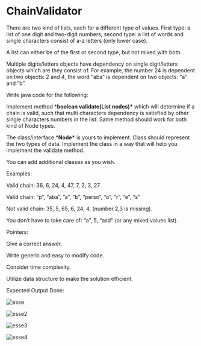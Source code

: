 # ChainValidator

There are two kind of lists, each for a different type of values. First type: a list of one digit and two-digit numbers, second type: a list of words and single characters consist of a-z letters (only lower case). 

A list can either be of the first or second type, but not mixed with both.

 

Multiple digits/letters objects have dependency on single digit/letters objects which are they consist of. For example, the number 24 is dependent on two objects: 2 and 4, the word “aba” is dependent on two objects: “a” and “b”. 

 

Write java code for the following:

Implement method ***boolean validate(List<Node> nodes)\***  which will determine if a chain is valid, such that multi characters dependency is satisfied by other single characters numbers in the list. Same method should work for both kind of Node types.

 

The class/interface ***Node\*** is yours to implement. Class should represent the two types of data. Implement the class in a way that will help you implement the validate method. 

 

You can add additional classes as you wish. 

 

Examples:

Valid chain: 36, 6, 24, 4, 47, 7, 2, 3, 27  

Valid chain: “p”, “aba”, ”a”, ”b”, “perso”, “o”, “r”, “e”, “s”

Not valid chain: 35, 5, 65, 6, 24, 4, (number 2,3 is missing). 

You don’t have to take care of: “a”, 5, “asd” (or any mixed values list).

 

Pointers:

Give a correct answer.

Write generic and easy to modify code.

Consider time complexity.

Utilize data structure to make the solution efficient.



Expected Output Done:

![esse](C:\Users\User\Desktop\esse.png)

![esse2](C:\Users\User\Desktop\esse2.png)

![esse3](C:\Users\User\Desktop\esse3.png)

![esse4](C:\Users\User\Desktop\esse4.png)

